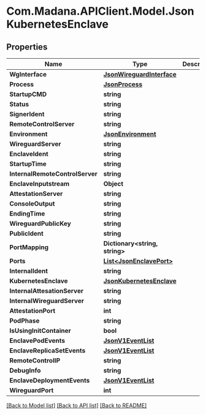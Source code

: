 
# Com.Madana.APIClient.Model.JsonKubernetesEnclave

## Properties

Name | Type | Description | Notes
------------ | ------------- | ------------- | -------------
**WgInterface** | [**JsonWireguardInterface**](JsonWireguardInterface.md) |  | [optional] 
**Process** | [**JsonProcess**](JsonProcess.md) |  | [optional] 
**StartupCMD** | **string** |  | [optional] 
**Status** | **string** |  | [optional] 
**SignerIdent** | **string** |  | [optional] 
**RemoteControlServer** | **string** |  | [optional] 
**Environment** | [**JsonEnvironment**](JsonEnvironment.md) |  | [optional] 
**WireguardServer** | **string** |  | [optional] 
**EnclaveIdent** | **string** |  | [optional] 
**StartupTime** | **string** |  | [optional] 
**InternalRemoteControlServer** | **string** |  | [optional] 
**EnclaveInputstream** | **Object** |  | [optional] 
**AttestationServer** | **string** |  | [optional] 
**ConsoleOutput** | **string** |  | [optional] 
**EndingTime** | **string** |  | [optional] 
**WireguardPublicKey** | **string** |  | [optional] 
**PublicIdent** | **string** |  | [optional] 
**PortMapping** | **Dictionary&lt;string, string&gt;** |  | [optional] 
**Ports** | [**List&lt;JsonEnclavePort&gt;**](JsonEnclavePort.md) |  | [optional] 
**InternalIdent** | **string** |  | [optional] 
**KubernetesEnclave** | [**JsonKubernetesEnclave**](JsonKubernetesEnclave.md) |  | [optional] 
**InternalAttesationServer** | **string** |  | [optional] 
**InternalWireguardServer** | **string** |  | [optional] 
**AttestationPort** | **int** |  | [optional] 
**PodPhase** | **string** |  | [optional] 
**IsUsingInitContainer** | **bool** |  | [optional] 
**EnclavePodEvents** | [**JsonV1EventList**](JsonV1EventList.md) |  | [optional] 
**EnclaveReplicaSetEvents** | [**JsonV1EventList**](JsonV1EventList.md) |  | [optional] 
**RemoteControlIP** | **string** |  | [optional] 
**DebugInfo** | **string** |  | [optional] 
**EnclaveDeploymentEvents** | [**JsonV1EventList**](JsonV1EventList.md) |  | [optional] 
**WireguardPort** | **int** |  | [optional] 

[[Back to Model list]](../README.md#documentation-for-models)
[[Back to API list]](../README.md#documentation-for-api-endpoints)
[[Back to README]](../README.md)

